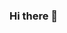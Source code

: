 ### Hi there 👋

<!--
**sofiatonetto/sofiatonetto** is a ✨ _special_ ✨ repository because its `README.md` (this file) appears on your GitHub profile.

Here are some ideas to get you started:

- 🔭 I’m currently working on ...
- 🌱 I’m currently learning informática no CTISM. 
- 👯 I’m looking to collaborate on ...
- 🤔 I’m looking for help with ...
- 💬 Ask me about ...
- 📫 How to reach me: sofiavtonetto@gmaill.com
- 😄 Pronouns: ela/dela
- ⚡ Fun fact: ...
-->
